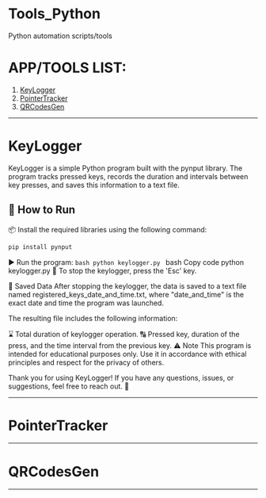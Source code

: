 # Tools_Python
Python automation scripts/tools

# APP/TOOLS LIST:
 1. [KeyLogger](#KeyLogger)
 2. [PointerTracker](#PointerTracker)
 3. [QRCodesGen](#QRCodesGen)

------------------------------------------------------------------------------------------------------------------------

# KeyLogger

KeyLogger is a simple Python program built with the pynput library. The program tracks pressed keys, records the duration and intervals between key presses, and saves this information to a text file.

## 🚀 How to Run

📦 Install the required libraries using the following command:
   ```bash
   pip install pynput
   ```

▶️ Run the program:
    ```bash
    python keylogger.py
    ```
bash
Copy code
python keylogger.py
🛑 To stop the keylogger, press the 'Esc' key.

📑 Saved Data
After stopping the keylogger, the data is saved to a text file named registered_keys_date_and_time.txt, where "date_and_time" is the exact date and time the program was launched.

The resulting file includes the following information:

⌛ Total duration of keylogger operation.
🔠 Pressed key, duration of the press, and the time interval from the previous key.
⚠️ Note
This program is intended for educational purposes only. Use it in accordance with ethical principles and respect for the privacy of others.

Thank you for using KeyLogger! If you have any questions, issues, or suggestions, feel free to reach out. 💌

------------------------------------------------------------------------------------------------------------------------

# PointerTracker


------------------------------------------------------------------------------------------------------------------------

# QRCodesGen


------------------------------------------------------------------------------------------------------------------------
